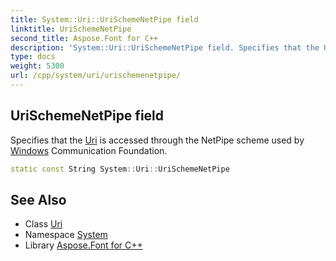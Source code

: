 ```yaml
---
title: System::Uri::UriSchemeNetPipe field
linktitle: UriSchemeNetPipe
second_title: Aspose.Font for C++
description: 'System::Uri::UriSchemeNetPipe field. Specifies that the Uri is accessed through the NetPipe scheme used by Windows Communication Foundation in C++.'
type: docs
weight: 5300
url: /cpp/system/uri/urischemenetpipe/
---
```

## UriSchemeNetPipe field


Specifies that the [Uri](../) is accessed through the NetPipe scheme used by [Windows](../../../system.windows/) Communication Foundation.

```cpp
static const String System::Uri::UriSchemeNetPipe
```

## See Also

* Class [Uri](../)
* Namespace [System](../../)
* Library [Aspose.Font for C++](../../../)
